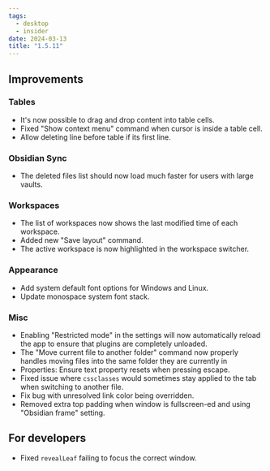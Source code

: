 ```yaml
---
tags:
  - desktop
  - insider
date: 2024-03-13
title: "1.5.11"
---
```


## Improvements

### Tables

- It's now possible to drag and drop content into table cells.
- Fixed "Show context menu" command when cursor is inside a table cell.
- Allow deleting line before table if its first line.

### Obsidian Sync

- The deleted files list should now load much faster for users with large vaults.

### Workspaces

- The list of workspaces now shows the last modified time of each workspace.
- Added new "Save layout" command.
- The active workspace is now highlighted in the workspace switcher.

### Appearance

- Add system default font options for Windows and Linux.
- Update monospace system font stack.

### Misc

- Enabling "Restricted mode" in the settings will now automatically reload the app to ensure that plugins are completely unloaded.
- The "Move current file to another folder" command now properly handles moving files into the same folder they are currently in
- Properties: Ensure text property resets when pressing escape.
- Fixed issue where `cssclasses` would sometimes stay applied to the tab when switching to another file.
- Fix bug with unresolved link color being overridden.
- Removed extra top padding when window is fullscreen-ed and using "Obsidian frame" setting.

## For developers

- Fixed `revealLeaf` failing to focus the correct window.
